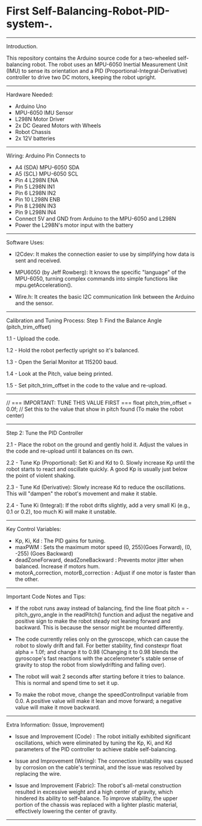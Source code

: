 # First Self-Balancing-Robot-PID-system-.

---
Introduction.

This repository contains the Arduino source code for a two-wheeled self-balancing robot. The robot uses an MPU-6050 Inertial Measurement Unit (IMU) to sense its orientation and a PID (Proportional-Integral-Derivative) controller to drive two DC motors, keeping the robot upright.

---
Hardware Needed:
- Arduino Uno
- MPU-6050 IMU Sensor
- L298N Motor Driver
- 2x DC Geared Motors with Wheels
- Robot Chassis
- 2x 12V batteries

---

Wiring: 
Arduino Pin	Connects to
- A4 (SDA)	MPU-6050 SDA
- A5 (SCL)	MPU-6050 SCL
- Pin 4 	  L298N ENA
- Pin 5	    L298N IN1
- Pin 6	    L298N IN2
- Pin 10	  L298N ENB
- Pin 8  	  L298N IN3
- Pin 9 	  L298N IN4
- Connect 5V and GND from Arduino to the MPU-6050 and L298N
- Power the L298N's motor input with the battery

---

Software Uses:
- I2Cdev:                      It makes the connection easier to use by simplifying how data is sent and received.                  

- MPU6050 (by Jeff Rowberg):   It knows the specific "language" of the MPU-6050, turning complex commands into simple functions like mpu.getAcceleration().

- Wire.h:                      It creates the basic I2C communication link between the Arduino and the sensor.

---

Calibration and Tuning Process:
Step 1: Find the Balance Angle (pitch_trim_offset)

1.1 - Upload the code.

1.2 - Hold the robot perfectly upright so it's balanced.

1.3 - Open the Serial Monitor at 115200 baud.

1.4 - Look at the Pitch, value being printed.

1.5 - Set pitch_trim_offset in the code to the value and re-upload.

---

// === IMPORTANT: TUNE THIS VALUE FIRST ===
float pitch_trim_offset = 0.0f; // Set this to the value that show in pitch found
(To make the robot center)

---

Step 2: Tune the PID Controller

2.1 - Place the robot on the ground and gently hold it. Adjust the values in the code and re-upload until it balances on its own.

2.2 - Tune Kp (Proportional): Set Ki and Kd to 0. Slowly increase Kp until the robot starts to react and oscillate quickly. A good Kp is usually just below the point of violent shaking.

2.3 - Tune Kd (Derivative): Slowly increase Kd to reduce the oscillations. This will "dampen" the robot's movement and make it stable.

2.4 - Tune Ki (Integral): If the robot drifts slightly, add a very small Ki (e.g., 0.1 or 0.2), too much Ki will make it unstable.

---

Key Control Variables:
- Kp, Ki, Kd                           : The PID gains for tuning.
- maxPWM                               : Sets the maximum motor speed (0, 255)(Goes Forward),
                                         (0, -255) (Goes Backward)
- deadZoneForward, deadZoneBackward    : Prevents motor jitter when balanced. Increase if motors hum.
- motorA_correction, motorB_correction : Adjust if one motor is faster than the other.

---

Important Code Notes and Tips:
-  If the robot runs away instead of balancing, find the line float pitch = -pitch_gyro_angle in the readPitch() function and adjust the negative and positive sign to make the robot steady not leaning forward       and backward. This is because the sensor might be mounted differently.

-  The code currently relies only on the gyroscope, which can cause the robot to slowly drift and fall. For better stability, find constexpr float alpha = 1.0f; and change it to 0.98 (Changing it to 0.98 blends     the gyroscope's fast reactions with the accelerometer's stable sense of gravity to stop the robot from slowlydrifting and falling over).

-  The robot will wait 2 seconds after starting before it tries to balance. This is normal and spend time to set it up.

-  To make the robot move, change the speedControlInput variable from 0.0. A positive value will make it lean and move forward; a negative value will make it move backward.

---

Extra Information: (Issue, Improvement)
- Issue and Improvement (Code) :  The robot initially exhibited significant oscillations, which were eliminated by tuning the Kp, Ki, and Kd parameters of the PID controller to achieve stable self-balancing.

- Issue and Improvement (Wiring): The connection instability was caused by corrosion on the cable's terminal, and the issue was resolved by replacing the wire.

- Issue and Improvement (Fabric): The robot's all-metal construction resulted in excessive weight and a high center of gravity, which hindered its ability to self-balance. To improve stability, the upper portion                                    of the chassis was replaced with a lighter plastic material, effectively lowering the center of gravity.

---
  

